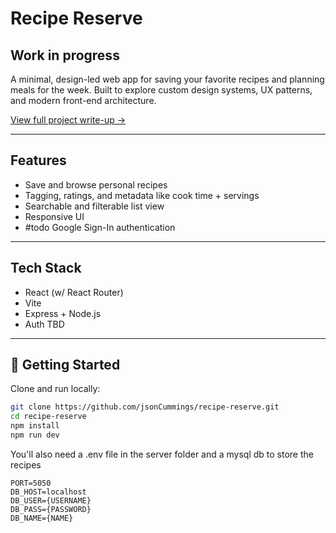# Recipe Reserve
## Work in progress
A minimal, design-led web app for saving your favorite recipes and planning meals for the week. Built to explore custom design systems, UX patterns, and modern front-end architecture.

[View full project write-up →](https://www.jasoncummings.com/projects/recipes)

---

## Features

- Save and browse personal recipes
- Tagging, ratings, and metadata like cook time + servings
- Searchable and filterable list view
- Responsive UI
- #todo Google Sign-In authentication


---

## Tech Stack

- React (w/ React Router)
- Vite
- Express + Node.js
- Auth TBD

---

## 🚀 Getting Started

Clone and run locally:

```bash
git clone https://github.com/jsonCummings/recipe-reserve.git
cd recipe-reserve
npm install
npm run dev
```
You'll also need a .env file in the server folder and a mysql db to store the recipes
```
PORT=5050
DB_HOST=localhost
DB_USER={USERNAME}
DB_PASS={PASSWORD}
DB_NAME={NAME}
```